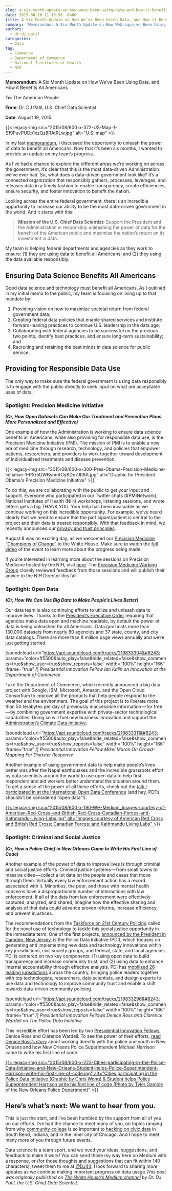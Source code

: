 ```yaml
---
slug: a-six-month-update-on-how-weve-been-using-data-and-how-it-benefits-all-americans
date: 2015-08-20 11:10:58 -0400
title: A Six Month Update on How We’ve Been Using Data, and How it Benefits All Americans
summary: 'Memorandum: A Six Month Update on How We&rsquo;ve Been Using Data, and How it Benefits All Americans To: The American People From: Dr. DJ Patil, U.S. Chief Data Scientist Date: August 19, 2015 In my last memorandum, I discussed the opportunity to unleash the power of data to benefit'
authors:
  - dr-dj-patil
categories:
  - Data
tag:
  - Commerce
  - Department of Commerce
  - National Institutes of Health
  - NIH
---
```


**Memorandum**: A Six Month Update on How We’ve Been Using Data, and How it Benefits All Americans
  
**To**: The American People
  
**From**: Dr. DJ Patil, U.S. Chief Data Scientist
  
**Date**: August 19, 2015

{{< legacy-img src="2015/08/600-x-372-US-Map-1-S19PuvPUDp1xzQz8RAtRLw.jpg" alt="U.S. map" >}}

In my last [memorandum](https://medium.com/@WhiteHouse/unleashing-the-power-of-data-to-serve-the-american-people-198534d009a2), I discussed the opportunity to unleash the power of data to benefit all Americans. Now that it’s been six months, I wanted to provide an update on my team’s progress.

As I’ve had a chance to explore the different areas we’re working on across the government, it’s clear that this is the most data-driven Administration we’ve ever had. So, what does a data-driven government look like? It’s a connected organization that responsibly gathers, processes, leverages, and releases data in a timely fashion to enable transparency, create efficiencies, ensure security, and foster innovation to benefit the nation.

Looking across the entire federal government, there is an incredible opportunity to increase our ability to be the most data-driven government in the world. And it starts with this:

> **Mission of the U.S. Chief Data Scientist**: Support the President and the Administration in responsibly unleashing the power of data for the benefit of the American public and maximize the nation’s return on its investment in data.

My team is helping federal departments and agencies as they work to ensure: (1) they are using data to benefit all Americans; and (2) they using the data available responsibly.

## Ensuring Data Science Benefits All Americans

Good data science and technology must benefit all Americans. As I outlined in my initial memo to the public, my team is focusing on living up to that mandate by:

  1. Providing vision on how to maximize societal return from federal government data;
  2. Creating federal data policies that enable shared services and institute forward-leaning practices to continue U.S. leadership in the data age;
  3. Collaborating with federal agencies to be successful on the previous two points, identify best practices, and ensure long-term sustainability; and
  4. Recruiting and retaining the best minds in data science for public service.

## Providing for Responsible Data Use

The only way to make sure the federal government is using data responsibly is to engage with the public directly to seek input on what are acceptable uses of data.

### Spotlight: Precision Medicine Initiative

**_(Or, How Open Datasets Can Make Our Treatment and Prevention Plans More Personalized and Effective)_**

One example of how the Administration is working to ensure data science benefits all Americans, while also providing for responsible data use, is the Precision Medicine Initiative (PMI). The mission of PMI is to enable a new era of medicine through research, technology, and policies that empower patients, researchers, and providers to work together toward development of individualized treatments and disease prevention.

{{< legacy-img src="2015/08/600-x-300-Pres-Obama-Precision-Medicine-Initiative-1-PXr5UWBymnfGyKDo7JIt9A.jpg" alt="Graphic for President Obama's Precision Medicine Initiative" >}}

To do this, we are collaborating with the public to get your input and support. Everyone who participated in our Twitter chats (#PMINetwork), National Institutes of Health (NIH) workshops, listening sessions, and wrote letters gets a big THANK YOU. Your help has been invaluable as we continue working on this incredible opportunity. For example, we’ve heard clearly that we need to ensure that the participant/patient is central to the project and their data is treated responsibly. With that feedback in mind, we recently announced our [privacy and trust principles](https://www.whitehouse.gov/sites/default/files/docs/pmi_privacy_and_trust_principles_july_2015.pdf).

August 8 was an exciting day, as we welcomed our [Precision Medicine “Champions of Change”](https://www.whitehouse.gov/champions/precision-medicine) to the White House. Make sure to watch the [full video](https://www.youtube.com/watch?v=j82Obvbrun8) of the event to learn more about the progress being made.

If you’re interested in learning more about the sessions on Precision Medicine hosted by the NIH, visit [here](http://www.nih.gov/precisionmedicine/). The [Precision Medicine Working Group](http://acd.od.nih.gov/pmi.htm) closely reviewed feedback from those sessions and will publish their advice to the NIH Director this fall.

### Spotlight: Open Data

**_(Or, How We Can Use Big Data to Make People’s Lives Better)_**

Our data team is also continuing efforts to utilize and unleash data to improve lives. Thanks to the [President’s Executive Order](https://www.whitehouse.gov/the-press-office/2013/05/09/executive-order-making-open-and-machine-readable-new-default-government-) requiring that agencies make data open and machine readable, by default the power of data is being unleashed for all Americans. Data.gov hosts more than 130,000 datasets from nearly 80 agencies and 37 state, county, and city data catalogs. There are more than 8 million page views annually and we’re just getting started.

[soundcloud url=&#8221;https://api.soundcloud.com/tracks/219833304&#8243; params=&#8221;color=ff5500&auto\_play=false&hide\_related=false&show\_comments=true&show\_user=true&show_reposts=false&#8221; width=&#8221;100%&#8221; height=&#8221;166&#8243; iframe=&#8221;true&#8221; /]
  _Presidential Innovation Fellow Ian Kalin on Innovation at the Department of Commerce_

Take the Department of Commerce, which recently announced a big data project with Google, IBM, Microsoft, Amazon, and the Open Cloud Consortium to improve all the products that help people respond to the weather and the environment. The goal of this project is to liberate more than 50 terabytes per day of previously inaccessible information — for free — by combining government expertise with private-sector technological capabilities. Doing so will fuel new business innovation and support the [Administration’s Climate Data Initiative](https://www.whitehouse.gov/blog/2014/03/19/climate-data-initiative-launches-strong-public-and-private-sector-commitments).

[soundcloud url=&#8221;https://api.soundcloud.com/tracks/219833311&#8243; params=&#8221;color=ff5500&auto\_play=false&hide\_related=false&show\_comments=true&show\_user=true&show_reposts=false&#8221; width=&#8221;100%&#8221; height=&#8221;166&#8243; iframe=&#8221;true&#8221; /]
  _Presidential Innovation Fellow Mikel Maron On Crowd-Mapping For Disaster Response_

Another example of using government data to help make people’s lives better was after the Nepal earthquakes and the incredible grassroots effort by data scientists around the world to use open data to help first responders and aid workers better understand the situation around them. To get a sense of the power of all these efforts, check out the [talk I participated in at the International Open Data Conference](https://www.youtube.com/watch?v=SD7qXPSUezg) (and hey, PDFs shouldn’t be considered “open data”!).

[{{< legacy-img src="2015/08/600-x-190-WH-Medium_Images-courtesy-of-American-Red-Cross-and-British-Red-Cross-Canadian-Forces-and-Kathmandu-Living-Labs.jpg" alt="Images courtesy of American Red Cross and British Red Cross; Canadian Forces; and Kathmandu Living Labs" >}}](https://s3.amazonaws.com/sitesusa/wp-content/uploads/sites/212/2015/08/1275-x-401-WH-Medium_Images-courtesy-of-American-Red-Cross-and-British-Red-Cross-Canadian-Forces-and-Kathmandu-Living-Labs.jpg)

 

### Spotlight: Criminal and Social Justice

**_(Or, How a Police Chief in New Orleans Came to Write His First Line of Code)_**

Another example of the power of data to improve lives is through criminal and social justice efforts. Criminal justice systems — from small towns to massive cities — collect a lot data on the people and cases that move through them. Virtually every law enforcement action has a record associated with it. Minorities, the poor, and those with mental health concerns have a disproportionate number of interactions with law enforcement. If all of the data from law enforcement were effectively captured, analyzed, and shared, imagine how the effective sharing and analysis of that data could advance proven reforms, increase efficiency, and prevent injustices.

The recommendations from the [Taskforce on 21st Century Policing](https://www.youtube.com/watch?v=A1C98MdIecs) called for the novel use of technology to tackle this social justice opportunity in the immediate term. One of the first projects, [announced by the President in Camden, New Jersey](https://www.youtube.com/watch?v=-3RqEZvAgXM), is the Police Data Initiative (PDI), which focuses on generating and implementing new data and technology innovations within key jurisdictions, civil society groups, and federal, state, and local agencies. PDI is centered on two key components: (1) using open data to build transparency and increase community trust, and (2) using data to enhance internal accountability through effective analysis. PDI has [mobilized 26 leading jurisdictions](http://publicsafetydataportal.org/participating-agencies/) across the country, bringing police leaders together with top technologists, researchers, data scientists, and design experts to use data and technology to improve community trust and enable a shift towards data-driven community policing.

[soundcloud url=&#8221;https://api.soundcloud.com/tracks/219833296&#8243; params=&#8221;color=ff5500&auto\_play=false&hide\_related=false&show\_comments=true&show\_user=true&show_reposts=false&#8221; width=&#8221;100%&#8221; height=&#8221;166&#8243; iframe=&#8221;true&#8221; /]
  _Presidential Innovation Fellows Denice Ross and Clarence Wardell on The Police Data Initiative_

This incredible effort has been led by two [Presidential Innovation Fellows](https://www.whitehouse.gov/innovationfellows), Denice Ross and Clarence Wardell. To see the power of their efforts, [read Denice Ross’s story](https://medium.com/@WhiteHouse/does-open-data-build-trust-49ee4d400ba) about working directly with the police and youth in New Orleans and how New Orleans Police Superintendent Michael Harrison came to write his first line of code.

[{{< legacy-img src="2015/08/600-x-223-Cities-participating-in-the-Police-Data-Initiative-and-New-Orleans-Student-helps-Police-Superintendent-Harrison-write-his-first-line-of-code.jpg" alt="Cities participating in the Police Data Initiative (Graphic by Chris Wong) & Student helps Police Superintendent Harrison write his first line of code (Photo by Tyler Gamble of the New Orleans Police Department)" >}}](https://s3.amazonaws.com/sitesusa/wp-content/uploads/sites/212/2015/08/1275-x-473-Cities-participating-in-the-Police-Data-Initiative-and-New-Orleans-Student-helps-Police-Superintendent-Harrison-write-his-first-line-of-code.jpg)

## Here’s what’s next: We want to hear from you.

This is just the start, and I’ve been humbled by the support from all of you on our efforts. I’ve had the chance to meet many of you, on topics ranging from why [community college](https://medium.com/@WhiteHouse/how-i-became-chief-data-scientist-93ff698a7188) is so important to [hacking on civic data](http://hackforchange.org/more-than-100-communities-celebrated-national-day-of-civic-hacking/) in South Bend, Indiana, and in the inner city of Chicago. And I hope to meet many more of you through future events.

Data science is a team sport, and we need your ideas, suggestions, and feedback to make it work! You can send those my way here on Medium with a response, or (for those thoughts and suggestions that can fit within 140 characters), tweet them to me at [@DJ44](https://twitter.com/DJ44). I look forward to sharing more updates as we continue making important progress on data usage._This post was originally published on [The White House&#8217;s Medium channel](https://medium.com/@WhiteHouse/) by Dr. DJ Patil, the U.S. Chief Data Scientist._